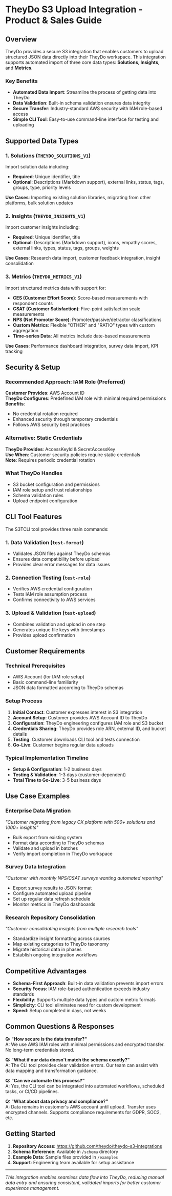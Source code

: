 # TheyDo S3 Upload Integration - Product & Sales Guide

## Overview

TheyDo provides a secure S3 integration that enables customers to upload structured JSON data directly into their TheyDo workspace. This integration supports automated import of three core data types: **Solutions**, **Insights**, and **Metrics**.

### Key Benefits
- **Automated Data Import**: Streamline the process of getting data into TheyDo
- **Data Validation**: Built-in schema validation ensures data integrity
- **Secure Transfer**: Industry-standard AWS security with IAM role-based access
- **Simple CLI Tool**: Easy-to-use command-line interface for testing and uploading

## Supported Data Types

### 1. Solutions (`THEYDO_SOLUTIONS_V1`)
Import solution data including:
- **Required**: Unique identifier, title
- **Optional**: Descriptions (Markdown support), external links, status, tags, groups, type, priority levels

**Use Cases**: Importing existing solution libraries, migrating from other platforms, bulk solution updates

### 2. Insights (`THEYDO_INSIGHTS_V1`) 
Import customer insights including:
- **Required**: Unique identifier, title
- **Optional**: Descriptions (Markdown support), icons, empathy scores, external links, types, status, tags, groups, weights

**Use Cases**: Research data import, customer feedback integration, insight consolidation

### 3. Metrics (`THEYDO_METRICS_V1`)
Import structured metrics data with support for:
- **CES (Customer Effort Score)**: Score-based measurements with respondent counts
- **CSAT (Customer Satisfaction)**: Five-point satisfaction scale measurements
- **NPS (Net Promoter Score)**: Promoter/passive/detractor classifications
- **Custom Metrics**: Flexible "OTHER" and "RATIO" types with custom aggregation
- **Time-series Data**: All metrics include date-based measurements

**Use Cases**: Performance dashboard integration, survey data import, KPI tracking

## Security & Setup

### Recommended Approach: IAM Role (Preferred)
**Customer Provides**: AWS Account ID  
**TheyDo Configures**: Predefined IAM role with minimal required permissions  
**Benefits**: 
- No credential rotation required
- Enhanced security through temporary credentials
- Follows AWS security best practices

### Alternative: Static Credentials
**TheyDo Provides**: AccessKeyId & SecretAccessKey  
**Use When**: Customer security policies require static credentials  
**Note**: Requires periodic credential rotation

### What TheyDo Handles
- S3 bucket configuration and permissions
- IAM role setup and trust relationships
- Schema validation rules
- Upload endpoint configuration

## CLI Tool Features

The S3TCLI tool provides three main commands:

### 1. Data Validation (`test-format`)
- Validates JSON files against TheyDo schemas
- Ensures data compatibility before upload
- Provides clear error messages for data issues

### 2. Connection Testing (`test-role`)
- Verifies AWS credential configuration
- Tests IAM role assumption process
- Confirms connectivity to AWS services

### 3. Upload & Validation (`test-upload`)
- Combines validation and upload in one step
- Generates unique file keys with timestamps
- Provides upload confirmation

## Customer Requirements

### Technical Prerequisites
- AWS Account (for IAM role setup)
- Basic command-line familiarity
- JSON data formatted according to TheyDo schemas

### Setup Process
1. **Initial Contact**: Customer expresses interest in S3 integration
2. **Account Setup**: Customer provides AWS Account ID to TheyDo
3. **Configuration**: TheyDo engineering configures IAM role and S3 bucket
4. **Credentials Sharing**: TheyDo provides role ARN, external ID, and bucket details
5. **Testing**: Customer downloads CLI tool and tests connection
6. **Go-Live**: Customer begins regular data uploads

### Typical Implementation Timeline
- **Setup & Configuration**: 1-2 business days
- **Testing & Validation**: 1-3 days (customer-dependent)
- **Total Time to Go-Live**: 3-5 business days

## Use Case Examples

### Enterprise Data Migration
*"Customer migrating from legacy CX platform with 500+ solutions and 1000+ insights"*
- Bulk export from existing system
- Format data according to TheyDo schemas
- Validate and upload in batches
- Verify import completion in TheyDo workspace

### Survey Data Integration
*"Customer with monthly NPS/CSAT surveys wanting automated reporting"*
- Export survey results to JSON format
- Configure automated upload pipeline
- Set up regular data refresh schedule
- Monitor metrics in TheyDo dashboards

### Research Repository Consolidation
*"Customer consolidating insights from multiple research tools"*
- Standardize insight formatting across sources
- Map existing categories to TheyDo taxonomy
- Migrate historical data in phases
- Establish ongoing integration workflows

## Competitive Advantages

- **Schema-First Approach**: Built-in data validation prevents import errors
- **Security Focus**: IAM role-based authentication exceeds industry standards
- **Flexibility**: Supports multiple data types and custom metric formats
- **Simplicity**: CLI tool eliminates need for custom development
- **Speed**: Setup completed in days, not weeks

## Common Questions & Responses

**Q: "How secure is the data transfer?"**  
A: We use AWS IAM roles with minimal permissions and encrypted transfer. No long-term credentials stored.

**Q: "What if our data doesn't match the schema exactly?"**  
A: The CLI tool provides clear validation errors. Our team can assist with data mapping and transformation guidance.

**Q: "Can we automate this process?"**  
A: Yes, the CLI tool can be integrated into automated workflows, scheduled tasks, or CI/CD pipelines.

**Q: "What about data privacy and compliance?"**  
A: Data remains in customer's AWS account until upload. Transfer uses encrypted channels. Supports compliance requirements for GDPR, SOC2, etc.

## Getting Started

1. **Repository Access**: https://github.com/theydo/theydo-s3-integrations
2. **Schema Reference**: Available in `/schema` directory
3. **Example Data**: Sample files provided in `/examples`
4. **Support**: Engineering team available for setup assistance

---

*This integration enables seamless data flow into TheyDo, reducing manual data entry and ensuring consistent, validated imports for better customer experience management.*